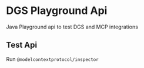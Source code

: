 # DGS Playground Api

Java Playground api to test DGS and MCP integrations

## Test Api

Run `@modelcontextprotocol/inspector`